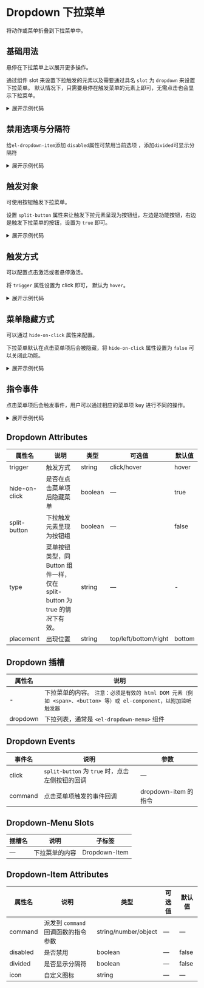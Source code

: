 <script setup>
import Basic from './component/Basic.vue'
import DisabledDivided from './component/Disabled-Divided.vue'
import SplitButton from './component/SplitButton.vue'
import trigger from './component/trigger.vue'
import HideOnClick from './component/HideOnClick.vue'
import command from './component/command.vue'

</script>

# Dropdown 下拉菜单

将动作或菜单折叠到下拉菜单中。

## 基础用法

悬停在下拉菜单上以展开更多操作。

通过组件 slot 来设置下拉触发的元素以及需要通过具名 `slot` 为 `dropdown` 来设置下拉菜单。 默认情况下，只需要悬停在触发菜单的元素上即可，无需点击也会显示下拉菜单。

<div class="example">
 <Basic/>
</div>

<details>
<summary>展开示例代码</summary>

```vue
<template>
  <ADropdown>
    <span class="a-dropdown-link">
      Dropdown List
      <span><a-icon name="arrow-down" /></span>
    </span>
    <template #dropdown>
      <a-dropdown-menu>
        <a-dropdown-item command="a" icon="add">Action 1</a-dropdown-item>
        <a-dropdown-item command="b" icon="add-circle"
          >Action 2</a-dropdown-item
        >
        <a-dropdown-item command="c" icon="select-bold"
          >Action 3</a-dropdown-item
        >
        <a-dropdown-item command="d" icon="success-filling"
          >Action 4</a-dropdown-item
        >
        <a-dropdown-item command="e" icon="success">Action 5</a-dropdown-item>
      </a-dropdown-menu>
    </template>
  </ADropdown>
</template>

<style lang="less" scoped>
.a-dropdown-link {
  cursor: pointer;
  color: #0468dc;
  display: flex;
  align-items: center;

  span {
    margin-top: 2px;
    margin-left: 2px;
  }
}
</style>
```

</details>

## 禁用选项与分隔符

给`el-dropdown-item`添加 `disabled`属性可禁用当前选项 ，添加`divided`可显示分隔符

<div class="example">
 <DisabledDivided/>
</div>

<details>
<summary>展开示例代码</summary>

```vue
<template>
  <div style="display: flex">
    <ADropdown style="margin-right: 40px">
      <span class="a-dropdown-link">
        Disabled List
        <span><a-icon name="arrow-down" /></span>
      </span>
      <template #dropdown>
        <a-dropdown-menu>
          <a-dropdown-item command="a">Action 1</a-dropdown-item>
          <a-dropdown-item command="b" disabled>Action 2</a-dropdown-item>
          <a-dropdown-item command="c">Action 3</a-dropdown-item>
          <a-dropdown-item command="d" disabled>Action 4</a-dropdown-item>
          <a-dropdown-item command="e">Action 5</a-dropdown-item>
        </a-dropdown-menu>
      </template>
    </ADropdown>
    <ADropdown>
      <span class="a-dropdown-link">
        Divided List
        <span><a-icon name="arrow-down" /></span>
      </span>
      <template #dropdown>
        <a-dropdown-menu>
          <a-dropdown-item command="a">Action 1</a-dropdown-item>
          <a-dropdown-item command="b">Action 2</a-dropdown-item>
          <a-dropdown-item command="c">Action 3</a-dropdown-item>
          <a-dropdown-item command="d">Action 4</a-dropdown-item>
          <a-dropdown-item command="e" divided>Action 5</a-dropdown-item>
        </a-dropdown-menu>
      </template>
    </ADropdown>
  </div>
</template>

<style lang="less" scoped>
.a-dropdown-link {
  cursor: pointer;
  color: #0468dc;
  display: flex;
  align-items: center;
  span {
    margin-top: 2px;
    margin-left: 2px;
  }
}
</style>
```

</details>

## 触发对象

可使用按钮触发下拉菜单。

设置 `split-button` 属性来让触发下拉元素呈现为按钮组，左边是功能按钮，右边是触发下拉菜单的按钮，设置为 `true` 即可。

<div class="example">
 <SplitButton/>
</div>

<details>
<summary>展开示例代码</summary>

```vue
<template>
  <div style="display: flex">
    <ADropdown>
      <a-button type="primary">
        Dropdown List <a-icon style="margin-left: 5px;" name="arrow-down"
      /></a-button>
      <template #dropdown>
        <a-dropdown-menu>
          <a-dropdown-item>Action 1</a-dropdown-item>
          <a-dropdown-item>Action 2</a-dropdown-item>
          <a-dropdown-item>Action 3</a-dropdown-item>
          <a-dropdown-item>Action 4</a-dropdown-item>
          <a-dropdown-item>Action 5</a-dropdown-item>
        </a-dropdown-menu>
      </template>
    </ADropdown>
    <ADropdown @click="handleClick" split-button type="primary">
      Dropdown List
      <template #dropdown>
        <a-dropdown-menu>
          <a-dropdown-item>Action 1</a-dropdown-item>
          <a-dropdown-item>Action 2</a-dropdown-item>
          <a-dropdown-item>Action 3</a-dropdown-item>
          <a-dropdown-item>Action 4</a-dropdown-item>
          <a-dropdown-item>Action 5</a-dropdown-item>
        </a-dropdown-menu>
      </template>
    </ADropdown>
  </div>
</template>

<script setup lang="ts">
const handleClick = () => {
  alert("button click");
};
</script>

<style lang="less" scoped>
.a-dropdown-link {
  cursor: pointer;
  display: flex;
  align-items: center;

  span {
    margin-top: 2px;
    margin-left: 2px;
  }
}
</style>
```

</details>

## 触发方式

可以配置点击激活或者悬停激活。

将 `trigger` 属性设置为 click 即可， 默认为 `hover`。

<div class="example">
 <trigger />
</div>

<details>
<summary>展开示例代码</summary>

```vue
<template>
  <div style="display: flex; align-items: center;">
    <div style="margin-right: 100px;">
      <span class="demonstration">hover to trigger</span>
      <a-dropdown>
        <span class="a-dropdown-link">
          Dropdown List
          <span><a-icon name="arrow-down" /></span>
        </span>
        <template #dropdown>
          <a-dropdown-menu>
            <a-dropdown-item command="a" icon="add">Action 1</a-dropdown-item>
            <a-dropdown-item command="b" icon="add-circle"
              >Action 2</a-dropdown-item
            >
            <a-dropdown-item command="c" icon="select-bold"
              >Action 3</a-dropdown-item
            >
            <a-dropdown-item command="d" icon="success-filling"
              >Action 4</a-dropdown-item
            >
            <a-dropdown-item command="e" icon="success"
              >Action 5</a-dropdown-item
            >
          </a-dropdown-menu>
        </template>
      </a-dropdown>
    </div>
    <div>
      <span class="demonstration">click to trigger</span>
      <a-dropdown trigger="click">
        <span class="a-dropdown-link">
          Dropdown List
          <span><a-icon name="arrow-down" /></span>
        </span>
        <template #dropdown>
          <a-dropdown-menu>
            <a-dropdown-item command="a" icon="add">Action 1</a-dropdown-item>
            <a-dropdown-item command="b" icon="add-circle"
              >Action 2</a-dropdown-item
            >
            <a-dropdown-item command="c" icon="select-bold"
              >Action 3</a-dropdown-item
            >
            <a-dropdown-item command="d" icon="success-filling"
              >Action 4</a-dropdown-item
            >
            <a-dropdown-item command="e" icon="success"
              >Action 5</a-dropdown-item
            >
          </a-dropdown-menu>
        </template>
      </a-dropdown>
    </div>
  </div>
</template>

<script lang="ts" setup></script>

<style lang="less" scoped>
.demonstration {
  display: block;
  color: #909399;
  font-size: 14px;
  margin-bottom: 20px;
}
</style>
```

</details>

## 菜单隐藏方式

可以通过 `hide-on-click` 属性来配置。

下拉菜单默认在点击菜单项后会被隐藏，将 `hide-on-click` 属性设置为 `false` 可以关闭此功能。

<div class="example">
 <HideOnClick />
</div>

<details>
<summary>展开示例代码</summary>

```vue
<template>
  <ADropdown :hide-on-click="false">
    <span class="a-dropdown-link">
      Dropdown List
      <span><a-icon name="arrow-down" /></span>
    </span>
    <template #dropdown>
      <a-dropdown-menu>
        <a-dropdown-item command="a" icon="add">Action 1</a-dropdown-item>
        <a-dropdown-item disabled command="b" icon="add-circle"
          >Action 2</a-dropdown-item
        >
        <a-dropdown-item command="c" icon="select-bold"
          >Action 3</a-dropdown-item
        >
        <a-dropdown-item command="d" icon="success-filling" disabled
          >Action 4</a-dropdown-item
        >
        <a-dropdown-item command="e" icon="success">Action 5</a-dropdown-item>
      </a-dropdown-menu>
    </template>
  </ADropdown>
</template>

<style lang="less" scoped>
.a-dropdown-link {
  cursor: pointer;
  color: #0468dc;
  display: flex;
  align-items: center;
  span {
    margin-top: 2px;
    margin-left: 2px;
  }
}
</style>
```

</details>

## 指令事件

点击菜单项后会触发事件，用户可以通过相应的菜单项 key 进行不同的操作。

<div class="example">
 <command />
</div>

<details>
<summary>展开示例代码</summary>

```vue
<template>
  <ADropdown @command="dropdownCommand">
    <span class="a-dropdown-link">
      Dropdown List
      <span><a-icon name="arrow-down" /></span>
    </span>
    <template #dropdown>
      <a-dropdown-menu>
        <a-dropdown-item command="a" icon="add">Action 1</a-dropdown-item>
        <a-dropdown-item disabled command="b" icon="add-circle"
          >Action 2</a-dropdown-item
        >
        <a-dropdown-item command="c" icon="select-bold"
          >Action 3</a-dropdown-item
        >
        <a-dropdown-item command="d" icon="success-filling"
          >Action 4</a-dropdown-item
        >
        <a-dropdown-item command="e" icon="success">Action 5</a-dropdown-item>
      </a-dropdown-menu>
    </template>
  </ADropdown>
</template>

<script lang="ts" setup>
import { AMessage } from "../../../../../packages/amu-ui";
const dropdownCommand = (command) => {
  AMessage.message({ message: `click on item ${command}` });
};
</script>

<style lang="less" scoped>
.a-dropdown-link {
  cursor: pointer;
  color: #0468dc;
  display: flex;
  align-items: center;

  span {
    margin-top: 2px;
    margin-left: 2px;
  }
}
</style>
```

</details>

## Dropdown Attributes

| 属性名        | 说明                                                                       | 类型    | 可选值                | 默认值 |
| ------------- | -------------------------------------------------------------------------- | ------- | --------------------- | ------ |
| trigger       | 触发方式                                                                   | string  | click/hover           | hover  |
| hide-on-click | 是否在点击菜单项后隐藏菜单                                                 | boolean | —                     | true   |
| split-button  | 下拉触发元素呈现为按钮组                                                   | boolean | —                     | false  |
| type          | 菜单按钮类型，同 Button 组件一样，仅在 split-button 为 true 的情况下有效。 | string  | —                     | -      |
| placement     | 出现位置                                                                   | string  | top/left/bottom/right | bottom |

## Dropdown 插槽

| 属性名   | 说明                                                                                                             |
| -------- | ---------------------------------------------------------------------------------------------------------------- |
| -        | 下拉菜单的内容。 `注意：必须是有效的 html DOM 元素（例如 <span>、<button> 等）或 el-component，以附加监听触发器` |
| dropdown | 下拉列表，通常是 `<el-dropdown-menu>` 组件                                                                       |

## Dropdown Events

| 事件名  | 说明                                            | 参数                 |
| ------- | ----------------------------------------------- | -------------------- |
| click   | `split-button` 为 `true` 时，点击左侧按钮的回调 | —                    |
| command | 点击菜单项触发的事件回调                        | dropdown-item 的指令 |

## Dropdown-Menu Slots

| 插槽名 | 说明           | 子标签        |
| ------ | -------------- | ------------- |
| —      | 下拉菜单的内容 | Dropdown-Item |

## Dropdown-Item Attributes

| 属性名   | 说明                                | 类型                 | 可选值 | 默认值 |
| -------- | ----------------------------------- | -------------------- | ------ | ------ |
| command  | 派发到 `command` 回调函数的指令参数 | string/number/object | —      | —      |
| disabled | 是否禁用                            | boolean              | —      | false  |
| divided  | 是否显示分隔符                      | boolean              | —      | false  |
| icon     | 自定义图标                          | string               | —      | —      |

<style>
  table td {
      width:max-content
  }
</style>
